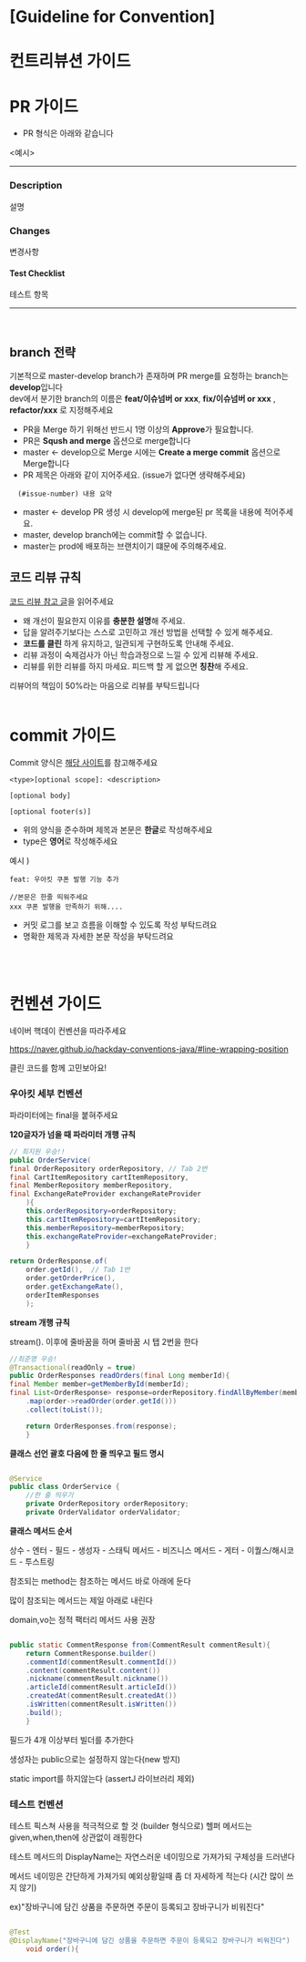 # [Guideline for Convention]

# 컨트리뷰션 가이드

# PR 가이드

- PR 형식은 아래와 같습니다

<예시>

---

### Description

설명

### Changes

변경사항

#### Test Checklist

테스트 항목

---
<br>

## branch 전략

기본적으로 master-develop branch가 존재하며 PR merge를 요청하는 branch는 **develop**입니다<br>
dev에서 분기한 branch의 이름은 **feat/이슈넘버 or xxx**, **fix/이슈넘버 or xxx** , **refactor/xxx** 로 지정해주세요
<br>

- PR을 Merge 하기 위해선 반드시 1명 이상의 **Approve**가 필요합니다.
- PR은 **Sqush and merge** 옵션으로 merge합니다
- master <- develop으로 Merge 시에는 **Create a merge commit** 옵션으로 Merge합니다
- PR 제목은 아래와 같이 지어주세요. (issue가 없다면 생략해주세요)

```
  (#issue-number) 내용 요약
```

- master <- develop PR 생성 시 develop에 merge된 pr 목록을 내용에 적어주세요.
- master, develop branch에는 commit할 수 없습니다.
- master는 prod에 배포하는 브랜치이기 떄문에 주의해주세요.
  <br>

## 코드 리뷰 규칙

[코드 리뷰 참고 글](https://tech.kakao.com/2022/03/17/2022-newkrew-onboarding-codereview/)을 읽어주세요

- 왜 개선이 필요한지 이유를 **충분한 설명**해 주세요.
- 답을 알려주기보다는 스스로 고민하고 개선 방법을 선택할 수 있게 해주세요.
- **코드를 클린** 하게 유지하고, 일관되게 구현하도록 안내해 주세요.
- 리뷰 과정이 숙제검사가 아닌 학습과정으로 느낄 수 있게 리뷰해 주세요.
- 리뷰를 위한 리뷰를 하지 마세요. 피드백 할 게 없으면 **칭찬**해 주세요.

리뷰어의 책임이 50%라는 마음으로 리뷰를 부탁드립니다
<br><br>

# commit 가이드

Commit 양식은 [해당 사이트](https://www.conventionalcommits.org/en/v1.0.0/#summary)를 참고해주세요

```
<type>[optional scope]: <description>

[optional body]

[optional footer(s)]
```

- 위의 양식을 준수하며 제목과 본문은 **한글**로 작성해주세요 <br>
- type은 **영어**로 작성해주세요

예시 )

```
feat: 우아킷 쿠폰 발행 기능 추가

//본문은 한줄 띄워주세요
xxx 쿠폰 발행을 만족하기 위해....
```

- 커밋 로그를 보고 흐름을 이해할 수 있도록 작성 부탁드려요
- 명확한 제목과 자세한 본문 작성을 부탁드려요

<br><br>

# 컨벤션 가이드

네이버 핵데이 컨벤션을 따라주세요

https://naver.github.io/hackday-conventions-java/#line-wrapping-position

클린 코드를 함께 고민보아요!

### 우아킷 세부 컨벤션

파라미터에는 final을 붙혀주세요

**120글자가 넘을 때 파라미터 개행 규칙**

```java
// 최지원 우승!!
public OrderService(
final OrderRepository orderRepository, // Tab 2번
final CartItemRepository cartItemRepository,
final MemberRepository memberRepository,
final ExchangeRateProvider exchangeRateProvider
	){
	this.orderRepository=orderRepository;
	this.cartItemRepository=cartItemRepository;
	this.memberRepository=memberRepository;
	this.exchangeRateProvider=exchangeRateProvider;
	}

```

```java
return OrderResponse.of(
	order.getId(),  // Tab 1번
	order.getOrderPrice(),
	order.getExchangeRate(),
	orderItemResponses
	);
```

**stream 개행 규칙**

stream(). 이후에 줄바꿈을 하며 줄바꿈 시 탭 2번을 한다

```java
//최준영 우승!
@Transactional(readOnly = true)
public OrderResponses readOrders(final Long memberId){
final Member member=getMemberById(memberId);
final List<OrderResponse> response=orderRepository.findAllByMember(member).stream()
	.map(order->readOrder(order.getId()))
	.collect(toList());

	return OrderResponses.from(response);
	}

```

**클래스 선언 괄호 다음에 한 줄 띄우고 필드 명시**

```java

@Service
public class OrderService {
	//한 줄 띄우기
	private OrderRepository orderRepository;
	private OrderValidator orderValidator;
```

**클래스 메서드 순서**

상수 - 엔터 - 필드 - 생성자 - 스태틱 메서드 - 비즈니스 메서드 - 게터 - 이퀄스/해시코드 - 투스트링

참조되는 method는 참조하는 메서드 바로 아래에 둔다

많이 참조되는 메서드는 제일 아래로 내린다

domain,vo는 정적 팩터리 메서드 사용 권장

```java

public static CommentResponse from(CommentResult commentResult){
	return CommentResponse.builder()
	.commentId(commentResult.commentId())
	.content(commentResult.content())
	.nickname(commentResult.nickname())
	.articleId(commentResult.articleId())
	.createdAt(commentResult.createdAt())
	.isWritten(commentResult.isWritten())
	.build();
	}
```

필드가 4개 이상부터 빌더를 추가한다

생성자는 public으로는 설정하지 않는다(new 방지)

static import를 하지않는다 (assertJ 라이브러리 제외)

### 테스트 컨벤션

테스트 픽스쳐 사용을 적극적으로 할 것 (builder 형식으로)
헬퍼 메서드는 given,when,then에 상관없이 래핑한다

테스트 메서드의 DisplayName는 자연스러운 네이밍으로 가져가되 구체성을 드러낸다

메서드 네이밍은 간단하게 가져가되 예외상황일때 좀 더 자세하게 적는다 (시간 많이 쓰지 않기)

ex)"장바구니에 담긴 상품을 주문하면 주문이 등록되고 장바구니가 비워진다"

```java

@Test
@DisplayName("장바구니에 담긴 상품을 주문하면 주문이 등록되고 장바구니가 비워진다")
    void order(){
```
  

